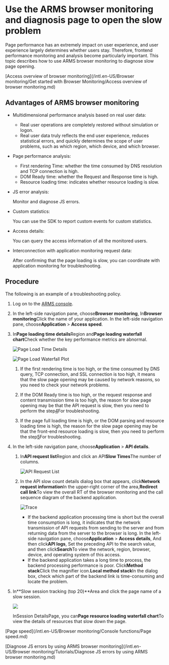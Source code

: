 # Use the ARMS browser monitoring and diagnosis page to open the slow problem

Page performance has an extremely impact on user experience, and user experience largely determines whether users stay. Therefore, frontend performance monitoring and analysis become particularly important. This topic describes how to use ARMS browser monitoring to diagnose slow page opening.

[Access overview of browser monitoring](/intl.en-US/Browser monitoring/Get started with Browser Monitoring/Access overview of browser monitoring.md)

## Advantages of ARMS browser monitoring

-   Multidimensional performance analysis based on real user data:
    -   Real user operations are completely restored without simulation or logon.
    -   Real user data truly reflects the end user experience, reduces statistical errors, and quickly determines the scope of user problems, such as which region, which device, and which browser.
-   Page performance analysis:
    -   First rendering Time: whether the time consumed by DNS resolution and TCP connection is high.
    -   DOM Ready time: whether the Request and Response time is high.
    -   Resource loading time: indicates whether resource loading is slow.
-   JS error analysis:

    Monitor and diagnose JS errors.

-   Custom statistics:

    You can use the SDK to report custom events for custom statistics.

-   Access details:

    You can query the access information of all the monitored users.

-   Interconnection with application monitoring request data:

    After confirming that the page loading is slow, you can coordinate with application monitoring for troubleshooting.


## Procedure

The following is an example of a troubleshooting policy.

1.  Log on to the [ARMS console](https://arms-ap-southeast-1.console.aliyun.com/#/home).

2.  In the left-side navigation pane, choose**Browser monitoring**, In**Browser monitoring**Click the name of your application. In the left-side navigation pane, choose**Application** \> **Access speed**.

3.  In**Page loading time details**Region and**Page loading waterfall chart**Check whether the key performance metrics are abnormal.

    ![Page Load Time Details](../images/p67850.png "Page loading time details")

    ![Page Load Waterfall Plot](../images/p69793.png "Page loading waterfall chart")

    1.  If the first rendering time is too high, or the time consumed by DNS query, TCP connection, and SSL connection is too high, it means that the slow page opening may be caused by network reasons, so you need to check your network problems.

    2.  If the DOM Ready time is too high, or the request response and content transmission time is too high, the reason for slow page opening may be that the API request is slow, then you need to perform the step[4](#step_3wg_h3c_tuk)For troubleshooting.

    3.  If the page full loading time is high, or the DOM parsing and resource loading time is high, the reason for the slow page opening may be that the front-end resource loading is slow, then you need to perform the step[5](#step_u9x_dal_d20)For troubleshooting.

4.  In the left-side navigation pane, choose**Application** \> **API details**.

    1.  In**API request list**Region and click an API**Slow Times**The number of columns.

        ![API Request List](../images/p69895.png)

    2.  In the API slow count details dialog box that appears, click**Network request information**In the upper-right corner of the area,**Redirect call link**To view the overall RT of the browser monitoring and the call sequence diagram of the backend application.

        ![Trace](https://static-aliyun-doc.oss-accelerate.aliyuncs.com/assets/img/en-US/5700362851/p43709.png)

        -   If the backend application processing time is short but the overall time consumption is long, it indicates that the network transmission of API requests from sending to the server and from returning data from the server to the browser is long. In the left-side navigation pane, choose**Application** \> **Access details**, And then click**API logs**, Set the preceding API to the search value, and then click**Search**To view the network, region, browser, device, and operating system of this access.
        -   If the backend application takes a long time to process, the backend processing performance is poor. Click**Method stack**Click the magnifier icon.**Local method stack**In the dialog box, check which part of the backend link is time-consuming and locate the problem.
5.  In**Slow session tracking \(top 20\)**Area and click the page name of a slow session.

    ![](../images/p69897.png)

    InSession DetailsPage, you can**Page resource loading waterfall chart**To view the details of resources that slow down the page.


[Page speed](/intl.en-US/Browser monitoring/Console functions/Page speed.md)

[Diagnose JS errors by using ARMS browser monitoring](/intl.en-US/Browser monitoring/Tutorials/Diagnose JS errors by using ARMS browser monitoring.md)


